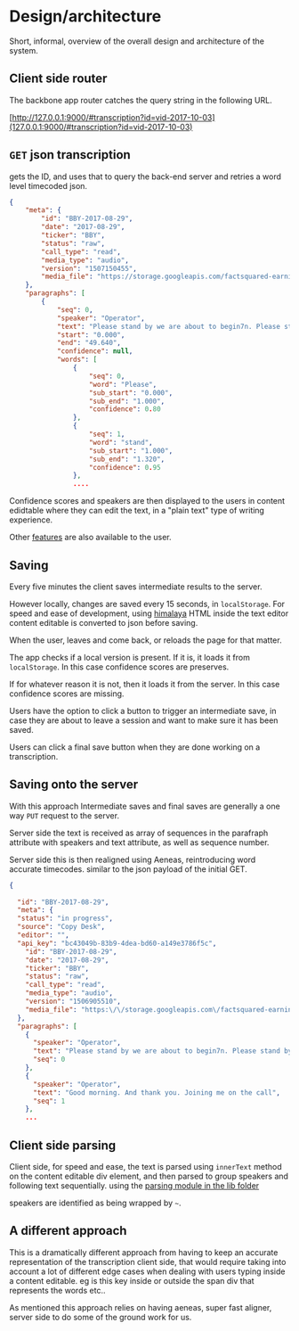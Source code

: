 # Design/architecture

Short, informal, overview of the overall design and architecture of the system. 

## Client side router
The backbone app router catches the query string in the following URL. 

[http://127.0.0.1:9000/#transcription?id=vid-2017-10-03](127.0.0.1:9000/#transcription?id=vid-2017-10-03)

## `GET` json transcription
gets the ID, and uses that to query the back-end server and retries a word level timecoded json. 

```json
{
    "meta": {
        "id": "BBY-2017-08-29",
        "date": "2017-08-29",
        "ticker": "BBY",
        "status": "raw",
        "call_type": "read",
        "media_type": "audio",
        "version": "1507150455",
        "media_file": "https://storage.googleapis.com/factsquared-earning-calls/BBY-2017-08-29.mp3"
    },
    "paragraphs": [
        {
            "seq": 0,
            "speaker": "Operator",
            "text": "Please stand by we are about to begin7n. Please stand by we are about to begin. Ladies and gentlemen, thank you for standing by. Welcome to Best Buy Second Quarter Fiscal 2018 Earnings Conference Call. At this time, all participants are in a listen-only mode. Later, we will conduct a question-and-session. [Operator Instructions] As a reminder, this call is being recorded for playback, and will be available by approximately 11 a.m. Eastern Time today. [Operator Instructions] As a reminder, this call is being recorded. I will now turn the conference call over to Mollie O'Brien, Vice President of Investor Relations.",
            "start": "0.000",
            "end": "49.640",
            "confidence": null,
            "words": [
                {
                    "seq": 0,
                    "word": "Please",
                    "sub_start": "0.000",
                    "sub_end": "1.000",
                    "confidence": 0.80
                },
                {
                    "seq": 1,
                    "word": "stand",
                    "sub_start": "1.000",
                    "sub_end": "1.320",
                    "confidence": 0.95
                },
                ....
```


Confidence scores and speakers are then displayed to the users in content edidtable where they can edit the text, in a "plain text" type of writing experience. 

Other [features](./features.md) are also available to the user.

## Saving 

Every five minutes the client saves intermediate results to the server.

However locally, changes are saved every 15 seconds, in `localStorage`. For speed and ease of development, using [himalaya](https://github.com/andrejewski/himalaya) HTML inside the text editor content editable is converted to json before saving. 

When the user, leaves and come back, or reloads the page for that matter.

The app checks if a local version is present. If it is, it 	loads it from `localStorage`. In this case confidence scores are preserves.

If for whatever reason it is not, then it loads it from the server. In this case confidence scores are missing.

Users have the option to click a button to trigger an intermediate save, in case they are about to leave a session and want to make sure it has been saved.

Users can click a final save button when they are done working on a transcription. 
## Saving onto the server

With this approach Intermediate saves and final saves are generally a one way `PUT` request to the server.

Server side the text is received as array of sequences in the parafraph attribute with speakers and text attribute, as well as sequence number. 

Server side this is then realigned using Aeneas, reintroducing word accurate timecodes. similar to the json payload of the initial GET.

```json 
{
 
  "id": "BBY-2017-08-29",
  "meta": {
  "status": "in progress",
  "source": "Copy Desk",
  "editor": "",
  "api_key": "bc43049b-83b9-4dea-bd60-a149e3786f5c",
    "id": "BBY-2017-08-29",
    "date": "2017-08-29",
    "ticker": "BBY",
    "status": "raw",
    "call_type": "read",
    "media_type": "audio",
    "version": "1506905510",
    "media_file": "https:\/\/storage.googleapis.com\/factsquared-earning-calls\/BBY-2017-08-29.mp3"
  },
  "paragraphs": [
    {
      "speaker": "Operator",
      "text": "Please stand by we are about to begin7n. Please stand by we are about to begin. Ladies and gentlemen, thank you for standing by. Welcome to Best Buy Second Quarter Fiscal 2018 Earnings Conference Call. At this time, all participants are in a listen-only mode. Later, we will conduct a question-and-session. [Operator Instructions] As a reminder, this call is being recorded for playback, and will be available by approximately 11 a.m. Eastern Time today. [Operator Instructions] As a reminder, this call is being recorded. I will now turn the conference call over to Mollie O'Brien, Vice President of Investor Relations.",
      "seq": 0
    },
    {
      "speaker": "Operator",
      "text": "Good morning. And thank you. Joining me on the call",
      "seq": 1
    },
    ...

 ```

 ## Client side parsing

 Client side, for speed and ease, the text is parsed using `innerText` method on the content editable div element, and then parsed to group speakers and following text sequentially. 
 using the [parsing module in the lib folder](../src/lib/parse_edited_text/index.js)

 speakers are identified as being wrapped by `~`.

## A different approach

 This is a dramatically different approach from having to keep an accurate representation of the transcription client side, that would require taking into account a lot of different edge cases when dealing with users typing inside a content editable. eg is this key inside or outside the span div that represents the words etc..

 As mentioned this approach relies on having aeneas, super fast aligner, server side to do some of the ground work for us. 

